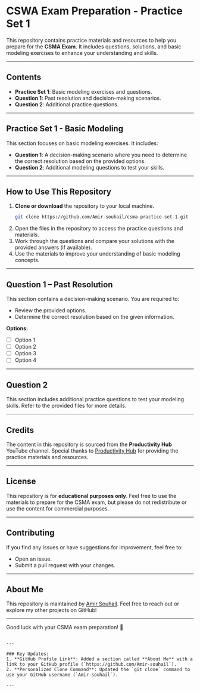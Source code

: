 
# CSWA Exam Preparation - Practice Set 1

This repository contains practice materials and resources to help you prepare for the **CSMA Exam**. It includes questions, solutions, and basic modeling exercises to enhance your understanding and skills.

---

## Contents

- **Practice Set 1**: Basic modeling exercises and questions.
- **Question 1**: Past resolution and decision-making scenarios.
- **Question 2**: Additional practice questions.

---

## Practice Set 1 - Basic Modeling

This section focuses on basic modeling exercises. It includes:

- **Question 1**: A decision-making scenario where you need to determine the correct resolution based on the provided options.
- **Question 2**: Additional modeling questions to test your skills.

---

## How to Use This Repository

1. **Clone or download** the repository to your local machine.
   ```bash
   git clone https://github.com/Amir-souhail/csma-practice-set-1.git
   ```
2. Open the files in the repository to access the practice questions and materials.
3. Work through the questions and compare your solutions with the provided answers (if available).
4. Use the materials to improve your understanding of basic modeling concepts.

---

## Question 1 – Past Resolution

This section contains a decision-making scenario. You are required to:

- Review the provided options.
- Determine the correct resolution based on the given information.

**Options:**
- [ ] Option 1
- [ ] Option 2
- [ ] Option 3
- [ ] Option 4

---

## Question 2

This section includes additional practice questions to test your modeling skills. Refer to the provided files for more details.

---

## Credits

The content in this repository is sourced from the **Productivity Hub** YouTube channel. Special thanks to [Productivity Hub](https://www.youtube.com/@productivityhub4597) for providing the practice materials and resources.

---

## License

This repository is for **educational purposes only**. Feel free to use the materials to prepare for the CSMA exam, but please do not redistribute or use the content for commercial purposes.

---

## Contributing

If you find any issues or have suggestions for improvement, feel free to:
- Open an issue.
- Submit a pull request with your changes.

---

## About Me

This repository is maintained by [Amir Souhail](https://github.com/Amir-souhail). Feel free to reach out or explore my other projects on GitHub!

---

Good luck with your CSMA exam preparation! 🚀
```

---

### Key Updates:
1. **GitHub Profile Link**: Added a section called **About Me** with a link to your GitHub profile (`https://github.com/Amir-souhail`).
2. **Personalized Clone Command**: Updated the `git clone` command to use your GitHub username (`Amir-souhail`).

---
